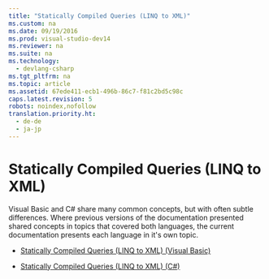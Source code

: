 ```yaml
---
title: "Statically Compiled Queries (LINQ to XML)"
ms.custom: na
ms.date: 09/19/2016
ms.prod: visual-studio-dev14
ms.reviewer: na
ms.suite: na
ms.technology: 
  - devlang-csharp
ms.tgt_pltfrm: na
ms.topic: article
ms.assetid: 67ede411-ecb1-496b-86c7-f81c2bd5c98c
caps.latest.revision: 5
robots: noindex,nofollow
translation.priority.ht: 
  - de-de
  - ja-jp
---
```

# Statically Compiled Queries (LINQ to XML)
Visual Basic and C# share many common concepts, but with often subtle differences. Where previous versions of the documentation presented shared concepts in topics that covered both languages, the current documentation presents each language in it's own topic.  
  
-   [Statically Compiled Queries (LINQ to XML) (Visual Basic)](../vs140/Statically-Compiled-Queries--LINQ-to-XML---Visual-Basic-.md)  
  
-   [Statically Compiled Queries (LINQ to XML) (C#)](../Topic/Statically%20Compiled%20Queries%20\(LINQ%20to%20XML\)%20\(C%23\).md)